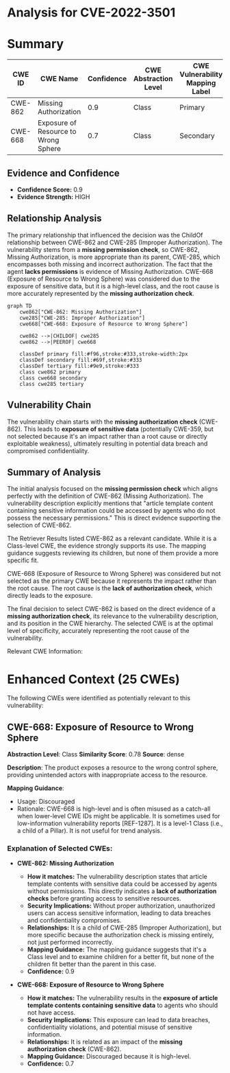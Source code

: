 # Analysis for CVE-2022-3501

# Summary
| CWE ID | CWE Name | Confidence | CWE Abstraction Level | CWE Vulnerability Mapping Label | CWE-Vulnerability Mapping Notes |
|---|---|---|---|---|---|
| CWE-862 | Missing Authorization | 0.9 | Class | Primary | Allowed-with-Review |
| CWE-668 | Exposure of Resource to Wrong Sphere | 0.7 | Class | Secondary | Discouraged |

## Evidence and Confidence

*   **Confidence Score:** 0.9
*   **Evidence Strength:** HIGH

## Relationship Analysis
The primary relationship that influenced the decision was the ChildOf relationship between CWE-862 and CWE-285 (Improper Authorization). The vulnerability stems from a **missing permission check**, so CWE-862, Missing Authorization, is more appropriate than its parent, CWE-285, which encompasses both missing and incorrect authorization. The fact that the agent **lacks permissions** is evidence of Missing Authorization.
CWE-668 (Exposure of Resource to Wrong Sphere) was considered due to the exposure of sensitive data, but it is a high-level class, and the root cause is more accurately represented by the **missing authorization check**.

```mermaid
graph TD
    cwe862["CWE-862: Missing Authorization"]
    cwe285["CWE-285: Improper Authorization"]
    cwe668["CWE-668: Exposure of Resource to Wrong Sphere"]

    cwe862 -->|CHILDOF| cwe285
    cwe862 -->|PEEROF| cwe668

    classDef primary fill:#f96,stroke:#333,stroke-width:2px
    classDef secondary fill:#69f,stroke:#333
    classDef tertiary fill:#9e9,stroke:#333
    class cwe862 primary
    class cwe668 secondary
    class cwe285 tertiary
```

## Vulnerability Chain
The vulnerability chain starts with the **missing authorization check** (CWE-862). This leads to **exposure of sensitive data** (potentially CWE-359, but not selected because it's an impact rather than a root cause or directly exploitable weakness), ultimately resulting in potential data breach and compromised confidentiality.

## Summary of Analysis
The initial analysis focused on the **missing permission check** which aligns perfectly with the definition of CWE-862 (Missing Authorization). The vulnerability description explicitly mentions that "article template content containing sensitive information could be accessed by agents who do not possess the necessary permissions." This is direct evidence supporting the selection of CWE-862.

The Retriever Results listed CWE-862 as a relevant candidate. While it is a Class-level CWE, the evidence strongly supports its use. The mapping guidance suggests reviewing its children, but none of them provide a more specific fit.

CWE-668 (Exposure of Resource to Wrong Sphere) was considered but not selected as the primary CWE because it represents the impact rather than the root cause. The root cause is the **lack of authorization check**, which directly leads to the exposure.

The final decision to select CWE-862 is based on the direct evidence of a **missing authorization check**, its relevance to the vulnerability description, and its position in the CWE hierarchy. The selected CWE is at the optimal level of specificity, accurately representing the root cause of the vulnerability.

Relevant CWE Information:

# Enhanced Context (25 CWEs)
The following CWEs were identified as potentially relevant to this vulnerability:

## CWE-668: Exposure of Resource to Wrong Sphere
**Abstraction Level**: Class
**Similarity Score**: 0.78
**Source**: dense

**Description**:
The product exposes a resource to the wrong control sphere, providing unintended actors with inappropriate access to the resource.

**Mapping Guidance**:
- Usage: Discouraged
- Rationale: CWE-668 is high-level and is often misused as a catch-all when lower-level CWE IDs might be applicable. It is sometimes used for low-information vulnerability reports [REF-1287]. It is a level-1 Class (i.e., a child of a Pillar). It is not useful for trend analysis.

### Explanation of Selected CWEs:

*   **CWE-862: Missing Authorization**
    *   **How it matches:** The vulnerability description states that article template contents with sensitive data could be accessed by agents without permissions. This directly indicates a **lack of authorization checks** before granting access to sensitive resources.
    *   **Security Implications:** Without proper authorization, unauthorized users can access sensitive information, leading to data breaches and confidentiality compromises.
    *   **Relationships:** It is a child of CWE-285 (Improper Authorization), but more specific because the authorization check is missing entirely, not just performed incorrectly.
    *   **Mapping Guidance:** The mapping guidance suggests that it's a Class level and to examine children for a better fit, but none of the children fit better than the parent in this case.
    *   **Confidence:** 0.9

*   **CWE-668: Exposure of Resource to Wrong Sphere**
    *   **How it matches:** The vulnerability results in the **exposure of article template contents containing sensitive data** to agents who should not have access.
    *   **Security Implications:** This exposure can lead to data breaches, confidentiality violations, and potential misuse of sensitive information.
    *   **Relationships:** It is related as an impact of the **missing authorization check** (CWE-862).
    *   **Mapping Guidance:** Discouraged because it is high-level.
    *   **Confidence:** 0.7